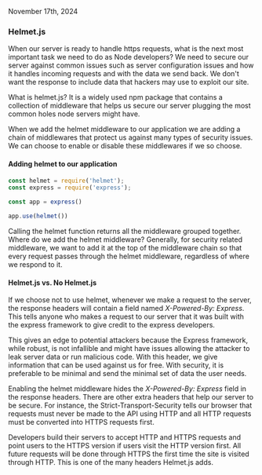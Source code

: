 November 17th, 2024
### Helmet.js 

When our server is ready to handle https requests, what is the next most important task we need to do as Node developers? We need to secure our server against common issues such as server configuration issues and how it handles incoming requests and with the data we send back. We don't want the response to include data that hackers may use to exploit our site. 

What is helmet.js? It is a widely used npm package that contains a collection of middleware that helps us secure our server plugging the most common holes node servers might have. 

When we add the helmet middleware to our application we are adding a chain of middlewares that protect us against many types of security issues. We can choose to enable or disable these middlewares if we so choose. 

#### Adding helmet to our application 

```js
const helmet = require('helmet');
const express = require('express');

const app = express()

app.use(helmet())
```

Calling the helmet function returns all the middleware grouped together. Where do we add the helmet middleware? Generally, for security related middleware, we want to add it at the top of the middleware chain so that every request passes through the helmet middleware, regardless of where we respond to it.

#### Helmet.js vs. No Helmet.js

If we choose not to use helmet, whenever we make a request to the server, the response headers will contain a field named *X-Powered-By: Express*. This tells anyone who makes a request to our server that it was built with the express framework to give credit to the express developers. 

This gives an edge to potential attackers because the Express framework, while robust, is not infallible and might have issues allowing the attacker to leak server data or run malicious code. With this header, we give information that can be used against us for free. With security, it is preferable to be minimal and send the minimal set of data the user needs. 

Enabling the helmet middleware hides the *X-Powered-By: Express* field in the response headers.  There are other extra headers that help our server to be secure. For instance, the Strict-Transport-Security tells our browser that requests must never be made to the API using HTTP and all HTTP requests must be converted into HTTPS requests first. 

Developers build their servers to accept HTTP and HTTPS requests and point users to the HTTPS version if users visit the HTTP version first. All future requests will be done through HTTPS the first time  the site is visited through HTTP. This is one of the many headers Helmet.js adds. 